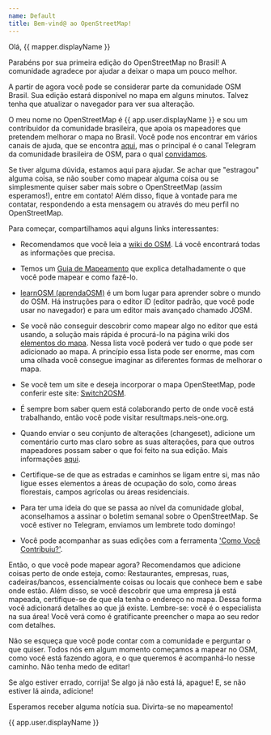 ```yaml
---
name: Default
title: Bem-vind@ ao OpenStreetMap!
---
```


Olá, {{ mapper.displayName }}

Parabéns por sua primeira edição do OpenStreetMap no Brasil!
A comunidade agradece por ajudar a deixar o mapa um pouco melhor.

A partir de agora você pode se considerar parte da comunidade OSM Brasil. Sua edição estará disponível no mapa em alguns minutos. Talvez tenha que atualizar o navegador para ver sua alteração.

O meu nome no OpenStreetMap é {{ app.user.displayName }} e sou um contribuidor da comunidade brasileira, que apoia os mapeadores que pretendem melhorar o mapa no Brasil.
Você pode nos encontrar em vários canais de ajuda, que se encontra [aqui](https://wiki.openstreetmap.org/wiki/Pt:Canais_para_contato), mas o principal é o canal Telegram da comunidade brasileira de OSM, para o qual [convidamos](https://telegram.me/OSMBrasil_Comunidade).

Se tiver alguma dúvida, estamos aqui para ajudar. Se achar que "estragou" alguma coisa, se não souber como mapear alguma coisa ou se simplesmente quiser saber mais sobre o OpenStreetMap (assim esperamos!), entre em contato!
Além disso, fique à vontade para me contatar, respondendo a esta mensagem ou através do meu perfil no OpenStreetMap.

Para começar, compartilhamos aqui alguns links interessantes:

*  Recomendamos que você leia a [wiki do OSM](https://wiki.openstreetmap.org/wiki/Pt:P%C3%A1gina_principal). Lá você encontrará todas as informações que precisa.

* Temos um [Guia de Mapeamento](https://wiki.openstreetmap.org/wiki/Pt-br:Beginners%27_guide) que explica detalhadamente o que você pode mapear e como fazê-lo.

* [learnOSM (aprendaOSM)](https://learnosm.org/pt/) é um bom lugar para aprender sobre o mundo do OSM. Há instruções para o editor iD (editor padrão, que você pode usar no navegador) e para um editor mais avançado chamado JOSM.

* Se você não conseguir descobrir como mapear algo no editor que está usando, a solução mais rápida é procurá-lo na página wiki dos [elementos do mapa](https://wiki.openstreetmap.org/wiki/Pt:Map_Features). Nessa lista você poderá ver tudo o que pode ser adicionado ao mapa. A princípio essa lista pode ser enorme, mas com uma olhada você consegue imaginar as diferentes formas de melhorar o mapa.

* Se você tem um site e deseja incorporar o mapa OpenSteetMap, pode conferir este site: [Switch2OSM](https://switch2osm.org/).

* É sempre bom saber quem está colaborando perto de onde você está trabalhando, então você pode visitar resultmaps.neis-one.org.

* Quando enviar o seu conjunto de alterações (changeset), adicione um comentário curto mas claro sobre as suas alterações, para que outros mapeadores possam saber o que foi feito na sua edição. Mais informações [aqui](https://wiki.openstreetmap.org/wiki/Pt:Boas_práticas#Bons_comentários_no_conjunto_de_alterações_(changesets)).

* Certifique-se de que as estradas e caminhos se ligam entre si, mas não ligue esses elementos a áreas de ocupação do solo, como áreas florestais, campos agrícolas ou áreas residenciais.

* Para ter uma ideia do que se passa ao nível da comunidade global, aconselhamos a assinar o boletim semanal sobre o OpenStreetMap. Se você estiver no Telegram, enviamos um lembrete todo domingo!

* Você pode acompanhar as suas edições com a ferramenta ['Como Você Contribuiu?'](https://hdyc.neis-one.org/).

Então, o que você pode mapear agora? Recomendamos que adicione coisas perto de onde esteja, como:
Restaurantes, empresas, ruas, cadeiras/bancos, essencialmente coisas ou locais que conhece bem e sabe onde estão.
Além disso, se você descobrir que uma empresa já está mapeada, certifique-se de que ela tenha o endereço no mapa.
Dessa forma você adicionará detalhes ao que já existe.
Lembre-se: você é o especialista na sua área!
Você verá como é gratificante preencher o mapa ao seu redor com detalhes.

Não se esqueça que você pode contar com a comunidade e perguntar o que quiser.
Todos nós em algum momento começamos a mapear no OSM, como você está fazendo agora, e o que queremos é acompanhá-lo nesse caminho. Não tenha medo de editar!

Se algo estiver errado, corrija! Se algo já não está lá, apague! E, se não estiver lá ainda, adicione!

Esperamos receber alguma notícia sua. Divirta-se no mapeamento!

{{ app.user.displayName }}
